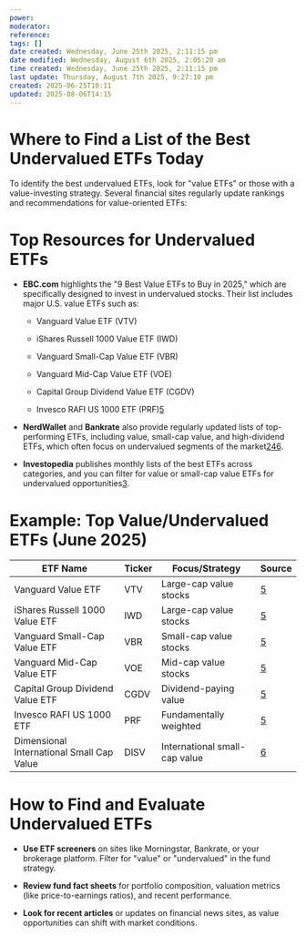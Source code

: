 ```yaml
---
power: 
moderator: 
reference: 
tags: []
date created: Wednesday, June 25th 2025, 2:11:15 pm
date modified: Wednesday, August 6th 2025, 2:05:20 am
time created: Wednesday, June 25th 2025, 2:11:15 pm
last update: Thursday, August 7th 2025, 9:27:10 pm
created: 2025-06-25T10:11
updated: 2025-08-06T14:15
---
```

# Where to Find a List of the Best Undervalued ETFs Today

To identify the best undervalued ETFs, look for "value ETFs" or those with a value-investing strategy. Several financial sites regularly update rankings and recommendations for value-oriented ETFs:

# Top Resources for Undervalued ETFs

- **EBC.com** highlights the "9 Best Value ETFs to Buy in 2025," which are specifically designed to invest in undervalued stocks. Their list includes major U.S. value ETFs such as:
    
    - Vanguard Value ETF (VTV)
        
    - iShares Russell 1000 Value ETF (IWD)
        
    - Vanguard Small-Cap Value ETF (VBR)
        
    - Vanguard Mid-Cap Value ETF (VOE)
        
    - Capital Group Dividend Value ETF (CGDV)
        
    - Invesco RAFI US 1000 ETF (PRF)[5](https://www.ebc.com/forex/-best-value-etfs-to-buy-in--for-long-term-growth)
        
- **NerdWallet** and **Bankrate** also provide regularly updated lists of top-performing ETFs, including value, small-cap value, and high-dividend ETFs, which often focus on undervalued segments of the market[2](https://www.bankrate.com/investing/best-etfs/)[4](https://www.nerdwallet.com/article/investing/high-dividend-etfs)[6](https://www.nerdwallet.com/article/investing/how-to-invest-in-etf-exchange-traded-fund).
    
- **Investopedia** publishes monthly lists of the best ETFs across categories, and you can filter for value or small-cap value ETFs for undervalued opportunities[3](https://www.investopedia.com/the-best-etfs-8781418).
    

# Example: Top Value/Undervalued ETFs (June 2025)

|ETF Name|Ticker|Focus/Strategy|Source|
|---|---|---|---|
|Vanguard Value ETF|VTV|Large-cap value stocks|[5](https://www.ebc.com/forex/-best-value-etfs-to-buy-in--for-long-term-growth)|
|iShares Russell 1000 Value ETF|IWD|Large-cap value stocks|[5](https://www.ebc.com/forex/-best-value-etfs-to-buy-in--for-long-term-growth)|
|Vanguard Small-Cap Value ETF|VBR|Small-cap value stocks|[5](https://www.ebc.com/forex/-best-value-etfs-to-buy-in--for-long-term-growth)|
|Vanguard Mid-Cap Value ETF|VOE|Mid-cap value stocks|[5](https://www.ebc.com/forex/-best-value-etfs-to-buy-in--for-long-term-growth)|
|Capital Group Dividend Value ETF|CGDV|Dividend-paying value|[5](https://www.ebc.com/forex/-best-value-etfs-to-buy-in--for-long-term-growth)|
|Invesco RAFI US 1000 ETF|PRF|Fundamentally weighted|[5](https://www.ebc.com/forex/-best-value-etfs-to-buy-in--for-long-term-growth)|
|Dimensional International Small Cap Value|DISV|International small-cap value|[6](https://www.nerdwallet.com/article/investing/how-to-invest-in-etf-exchange-traded-fund)|

# How to Find and Evaluate Undervalued ETFs

- **Use ETF screeners** on sites like Morningstar, Bankrate, or your brokerage platform. Filter for "value" or "undervalued" in the fund strategy.
    
- **Review fund fact sheets** for portfolio composition, valuation metrics (like price-to-earnings ratios), and recent performance.
    
- **Look for recent articles** or updates on financial news sites, as value opportunities can shift with market conditions.